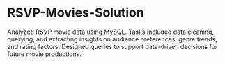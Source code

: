 # RSVP-Movies-Solution
Analyzed RSVP movie data using MySQL. Tasks included data cleaning, querying, and extracting insights on audience preferences, genre trends, and rating factors. Designed queries to support data-driven decisions for future movie productions.
